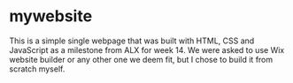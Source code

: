 # mywebsite
This is a simple single webpage that was built with HTML, CSS and JavaScript as a milestone from ALX for week 14. We were asked to use Wix website builder or any other one we deem fit, but I chose to build it from scratch myself. 

